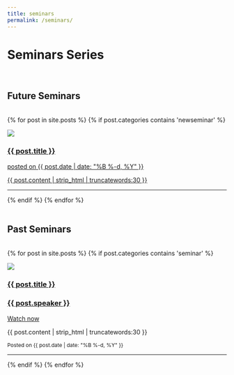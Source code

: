 ```yaml
---
title: seminars
permalink: /seminars/
---
```

# **Seminars Series**
<br>

## Future Seminars
<br>
<div class="content list">
  {% for post in site.posts %}
     {% if post.categories contains 'newseminar' %}
          <div class="list-item">
            <p class="list-post-title">
              <a href="{{ post.url | prepend: site.baseurl }}">
                  <div class="row">
                        <div class="col-sm-4">
                            <img src="/{% if post.header-img %}{{ post.header-img }}{% else %}{{ site.header-img }}{% endif %}">
                        </div>
                        <div class="col-sm-8">
                            <h3 class="post-title">
                                {{ post.title }}
                            </h3>
                            <p class="list-post-title">
                              posted on {{ post.date | date: "%B %-d, %Y" }}
                            </p>
                            <p class="list-detail" >
                              {{ post.content | strip_html | truncatewords:30 }}
                            </p>
                        </div>                    
                  </div>
                  <hr/>
              </a>
            </p>
          </div>
     {% endif %}  
  {% endfor %}
</div>
<br>

## Past Seminars
<br>
<div class="content list">
  {% for post in site.posts %}
     {% if post.categories contains 'seminar' %}
          <div class="list-item">
            <p class="list-post-title">
              <a href="{{ post.url | prepend: site.baseurl }}">
                  <div class="row">
                        <div class="col-sm-4">
                            <img src="/{% if post.header-img %}{{ post.header-img }}{% else %}{{ site.header-img }}{% endif %}">
                        </div>
                        <div class="col-sm-8">
                            <h3 class="post-title">
                                {{ post.title }}
                            </h3>
                            <h3 class="list-post-title">
                                {{ post.speaker }}
                            </h3>
                            <p class="list-detail" >
                              <a class="video" href="{{ post.video }}"><i class="fa-brands fa-youtube"></i> Watch now</a>
                            </p>
                            <p class="list-post-title" >
                              {{ post.content | strip_html | truncatewords:30 }}
                            </p>
                            <p class="list-detail" style="font-size: 0.85em;">
                              Posted on {{ post.date | date: "%B %-d, %Y" }}
                            </p>
                        </div>                    
                  </div>
                  <hr/>
              </a>
            </p>
          </div>         
     {% endif %}
  {% endfor %}
</div>
